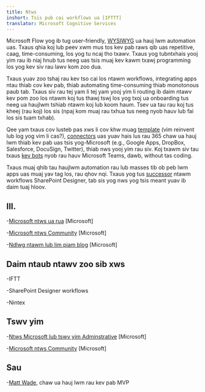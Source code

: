 ```yaml
---
title: Ntws
inshort: Tsis pub cai workflows ua [IFTTT]
translator: Microsoft Cognitive Services
---
```



Microsoft Flow yog ib tug user-friendly, [WYSIWYG](https://en.wikipedia.org/wiki/WYSIWYG) ua hauj lwm automation uas. Txaus qhia koj lub peev xwm mus tos kev pab raws qib uas repetitive, caag, time-consuming, los yog tu ncaj tho txawv. Txaus yog tubntxhais yooj yim rau ib niaj hnub tus neeg uas tsis muaj kev kawm txawj programming los yog kev siv rau lawv kom zoo dua.

Txaus yuav zoo tshaj rau kev tso cai los ntawm workflows, integrating apps ntau thiab cov kev pab, thiab automating time-consuming thiab monotonous paub tab. Txaus siv rau tej yam li tej yam yooj yim li routing ib daim ntawv kev pom zoo los ntawm koj tus thawj tswj los yog txoj ua onboarding tus neeg ua haujlwm tshiab ntawm koj lub koom haum. Tsev ua tau rau koj tus kheej (rau koj) los sis (npaj kom muaj rau txhua tus neeg nyob hauv lub fai los sis tuam txhab).

Qee yam txaus cov lusteb pas xws li cov khw muag [template](https://flow.microsoft.com/en-us/templates/) (vim reinvent lub log yog vim li cas?), [connectors](https://flow.microsoft.com/en-us/connectors/) uas yuav hais lus rau 365 chaw ua hauj lwm thiab kev pab uas tsis yog-Microsoft (e.g., Google Apps, DropBox, Salesforce, DocuSign, Twitter), thiab nws yooj yim rau siv. Koj txawm siv tau txaus [kev bots](https://blog.getbizzy.io/introducing-bizzy-templates-b191b38d2370) nyob rau hauv Microsoft Teams, dawb, without tas coding.

Txaus muaj qhib tau haujlwm automation rau lub masses tib ob peb lwm apps uas muaj yav tag los, rau qhov nqi. Txaus yog tus [successor](https://docs.microsoft.com/en-us/flow/frequently-asked-questions) ntawm workflows SharePoint Designer, tab sis yog nws yog tsis meant yuav ib daim tuaj hloov.

III.
---------

-[Microsoft ntws ua rua](https://docs.microsoft.com/en-us/flow/guided-learning/)
    \[Microsoft\]

-[Microsoft ntws Community](https://powerusers.microsoft.com/t5/Microsoft-Flow-Community/ct-p/FlowCommunity)
    \[Microsoft\]

-[Ndlwg ntawm lub lim piam blog](https://flow.microsoft.com/en-us/blog/category/flow-of-the-week/)
    \[Microsoft\]

Daim ntaub ntawv zoo sib xws
--------------------

-IFTT

-SharePoint Designer workflows

-Nintex

Tswv yim
--------------------

-[Ntws Microsoft lub tswv yim Adminstrative](https://powerusers.microsoft.com/t5/Flow-Ideas/idb-p/FlowIdeas)
    \[Microsoft\]

-[Microsoft ntws Community](https://powerusers.microsoft.com/t5/Microsoft-Flow-Community/ct-p/FlowCommunity)
    \[Microsoft\]

Sau
---------

-[Matt Wade](https://www.linkedin.com/in/thatmattwade/), chaw ua hauj lwm rau kev pab MVP


